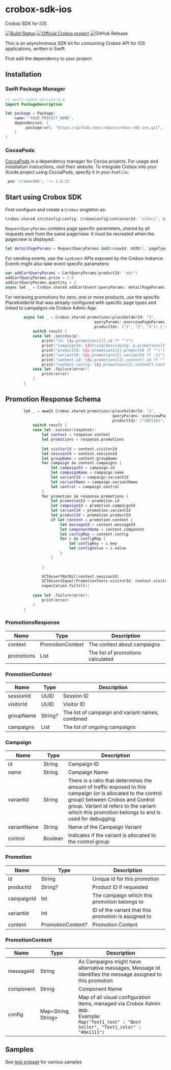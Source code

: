 # crobox-sdk-ios
Crobox SDK for iOS

[![Build Status](https://github.com/crobox/crobox-sdk-ios/actions/workflows/ci.yml/badge.svg)](https://github.com/crobox/crobox-sdk-ios/actions?query=main)
[![Official Crobox project](https://img.shields.io/badge/project-official-green.svg?colorA=303033&colorB=ff8a2c&label=Crobox)](https://crobox.com/)
![GitHub Release](https://img.shields.io/github/v/release/crobox/crobox-sdk-ios?include_prereleases)

This is an asynchronous SDK kit for consuming Crobox API for iOS applications, written in Swift.

First add the dependency to your project:


## Installation

### Swift Package Manager

```swift
// swift-tools-version:4.0
import PackageDescription

let package = Package(
    name: "YOUR_PROJECT_NAME",
    dependencies: [
        .package(url: "https://github.com/crobox/crobox-sdk-ios.git", from: "{{ latest_version }}"),
    ]
)
```

### CocoaPods

[CocoaPods](https://cocoapods.org) is a dependency manager for Cocoa projects. For usage and installation instructions, visit their website.
 To integrate Crobox into your Xcode project using CocoaPods, specify it in your `Podfile`:

```ruby
 pod 'croboxSDK', '~> 1.0.22'
```

## Start using Crobox SDK

First configure and create a `Crobox` singleton as:

```swift
Crobox.shared.initConfig(config: CroboxConfig(containerId: "xlhvci", visitorId: UUID.init(), localeCode: .en_US))
```

`RequestQueryParams` contains page specific parameters, shared by all requests sent from the same page/view.
It must be recreated when the page/view is displayed.
```swift
let detailPageParams = RequestQueryParams.init(viewId: UUID(), pageType : .PageDetail, customProperties: ["test":"test"])
```

For sending events, use the `xyzEvent` APIs exposed by the Crobox instance.
Events might also take event specific parameters:

```swift
var addCartQueryParams = CartQueryParams(productId: "abc")
addCartQueryParams.price = 2.0
addCartQueryParams.quantity = 3
async let _ = Crobox.shared.addCartEvent(queryParams: detailPageParams, addCartQueryParams: addCartQueryParams)
```

For retrieving promotions for zero, one or more products, use the specific PlaceholderId that was already configured with specific page types and linked to campaigns via Crobox Admin App.

```swift
        async let _ = Crobox.shared.promotions(placeholderId: "1",
                                       queryParams: overviewPageParams,
                                       productIds: ["1", "2", "3"]) { result in
            switch result {
            case let .success(p):
                print("id: \(p.promotions[2].id ?? "")")
                print("campaignId: \(String(describing: p.promotions[2].campaignId))")
                print("productId: \(p.promotions[2].productId ?? "")")
                print("variantId: \(p.promotions[2].variantId ?? -1)")
                print("content.id: \(p.promotions[2].content?.id ?? "")")
                print("content.config: \(p.promotions[2].content?.config?.data ?? [:])")
            case let .failure(error):
                print(error)
            }
        }

```


## Promotion Response Schema

```swift
        let _ = await Crobox.shared.promotions(placeholderId: "1",
                                               queryParams: overviewPageParams,
                                               productIds: ["1051101", "29883481", "04133050", "3A626400"]) { result in
            switch result {
            case let .success(response):
                let context = response.context
                let promotions = response.promotions
                
                let visitorId = context.visitorId
                let sessionId = context.sessionId
                let groupName = context.groupName
                for campaign in context.campaigns {
                    let campaignId = campaign.id
                    let campaignName = campaign.name
                    let variantId = campaign.variantId
                    let variantName = campaign.variantName
                    let control = campaign.control
                }
                for promotion in response.promotions {
                    let promotionId = promotion.id
                    let campaignId = promotion.campaignId
                    let variantId = promotion.variantId
                    let productId = promotion.productId
                    if let content = promotion.content {
                        let messageId = content.messageId
                        let componentName = content.component
                        let configMap = content.config
                        for c in configMap {
                            let configKey = c.key
                            let configValue = c.value
                        }
                    }
                    
                }

                XCTAssertNotNil(context.sessionId)
                XCTAssertEqual(PromotionTests.visitorId, context.visitorId)
                expectation.fulfill()
            
            case let .failure(error):
                print(error)
            }
        }
```

### PromotionsResponse

| Name       | Type             | Description                       |
|------------|------------------|-----------------------------------|
| context    | PromotionContext | The context about campaigns       |
| promotions | List<Promotion>  | The list of promotions calculated |

### PromotionContext

| Name      | Type           | Description                                      |
|-----------|----------------|--------------------------------------------------|
| sessionId | UUID           | Session ID                                       |
| visitorId | UUID           | Visitor ID                                       |
| groupName | String?        | The list of campaign and variant names, combined |
| campaigns | List<Campaign> | The list of ongoing campaigns                    |

### Campaign

| Name        | Type    | Description                                                                                                                                                                                                                                         |
|-------------|---------|-----------------------------------------------------------------------------------------------------------------------------------------------------------------------------------------------------------------------------------------------------|
| id          | String  | Campaign ID                                                                                                                                                                                                                                         |
| name        | String  | Campaign Name                                                                                                                                                                                                                                       |
| variantId   | String  | There is a ratio that determines the amount of traffic exposed to this campaign (or is allocated to the control group) between Crobox and Control group. Variant id refers to the variant which this promotion belongs to and is used for debugging |
| variantName | String  | Name of the Campaign Variant                                                                                                                                                                                                                        |  
| control     | Boolean | Indicates if the variant is allocated to the control group                                                                                                                                                                                          |

### Promotion

| Name       | Type              | Description                                          |
|------------|-------------------|------------------------------------------------------|
| id         | String            | Unique id for this promotion                         |
| productId  | String?           | Product ID if requested                              |
| campaignId | Int               | The campaign which this promotion belongs to         |
| variantId  | Int               | ID of the variant that this promotion is assigned to |
| content    | PromotionContent? | Promotion Content                                    |

### PromotionContent

| Name      | Type                | Description                                                                                                                                                |
|-----------|---------------------|------------------------------------------------------------------------------------------------------------------------------------------------------------|
| messageId | String              | As Campaigns might have alternative messages, Message Id identifies the message assigned to this promotion                                                 |
| component | String              | Component Name                                                                                                                                             |
| config    | Map<String, String> | Map of all visual configuration items, managed via Crobox Admin app. <br/>Example:<br/> ```Map("Text1_text" : "Best Seller", "Text1_color" : "#0e1111")``` |

## Samples

See [test snippet](app/app/ViewController.swift) for various samples

